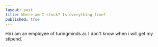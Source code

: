 ```yaml
---
layout: post
title: Where am I stuck? Is everything fine?
published: true
---
```


Hii i am an employee of turingminds.ai. I don't know when i will get my stipend.


